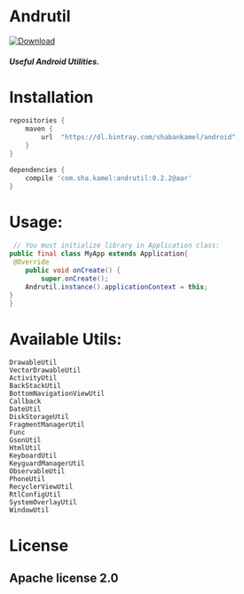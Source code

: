 # Andrutil
[ ![Download](https://api.bintray.com/packages/shabankamel/android/andrutil/images/download.svg) ](https://bintray.com/shabankamel/android/andrutil/_latestVersion)

##### Useful Android Utilities.

# Installation

```gradle
repositories {
    maven {
        url  "https://dl.bintray.com/shabankamel/android" 
    }
}

dependencies {
    compile 'com.sha.kamel:andrutil:0.2.2@aar'
}
```

# Usage:

```java
 // You must initialize library in Application class:
public final class MyApp extends Application{
 @Override
    public void onCreate() {
        super.onCreate();
    Andrutil.instance().applicationContext = this;
}
}
```

# Available Utils:
```
DrawableUtil
VectorDrawableUtil
ActivityUtil
BackStackUtil
BottomNavigationViewUtil
Callback
DateUtil
DiskStorageUtil
FragmentManagerUtil
Func
GsonUtil
HtmlUtil
KeyboardUtil
KeyguardManagerUtil
ObservableUtil
PhoneUtil
RecyclerViewUtil
RtlConfigUtil
SystemOverlayUtil
WindowUtil
```
# License

## Apache license 2.0
